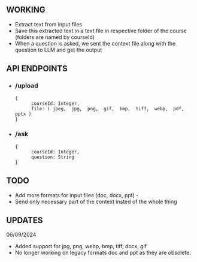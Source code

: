 ## WORKING

- Extract text from input files  
- Save this extracted text in a text file in respective folder of the course (folders are named by courseId)
- When a question is asked, we sent the context file along with the question to LLM and get the output

## API ENDPOINTS  
- ### /upload
      {
            courseId: Integer,
            file: ( jpeg,  jpg,  png,  gif,  bmp,  tiff,  webp,  pdf,  pptx )
      }

- ### /ask
      {
            courseId: Integer,
            question: String
      }
      
## TODO
- Add more formats for input files (doc, docx, ppt) - 
- Send only necessary part of the context insted of the whole thing


## UPDATES
06/09/2024
- Added support for jpg, png, webp, bmp, tiff, docx, gif  
- No longer working on legacy formats doc and ppt as they are obsolete.
